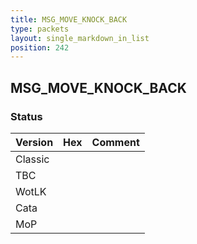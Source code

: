 ```yaml
---
title: MSG_MOVE_KNOCK_BACK
type: packets
layout: single_markdown_in_list
position: 242
---
```


## MSG_MOVE_KNOCK_BACK

### Status

Version | Hex | Comment
---------- | ---------- | ---------- 
Classic |  |  
TBC |  |  
WotLK |  |  
Cata |  |  
MoP |  |  